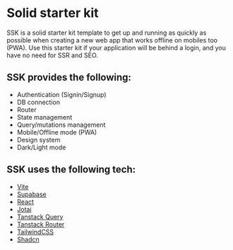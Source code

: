 # Solid starter kit

SSK is a solid starter kit template to get up and running as quickly as possible when creating a new web app that works offline on mobiles too (PWA).
Use this starter kit if your application will be behind a login, and you have no need for SSR and SEO.

## SSK provides the following:
- Authentication (Signin/Signup)
- DB connection
- Router
- State management
- Query/mutations management
- Mobile/Offline mode (PWA)
- Design system
- Dark/Light mode

## SSK uses the following tech:
- [Vite](https://vitejs.dev)
- [Supabase](https://supabase.com)
- [React](https://react.dev)
- [Jotai](https://jotai.org)
- [Tanstack Query](https://tanstack.com/query/latest)
- [Tanstack Router](https://tanstack.com/router/v1)
- [TailwindCSS](https://tailwindcss.com)
- [Shadcn](https://ui.shadcn.com)
